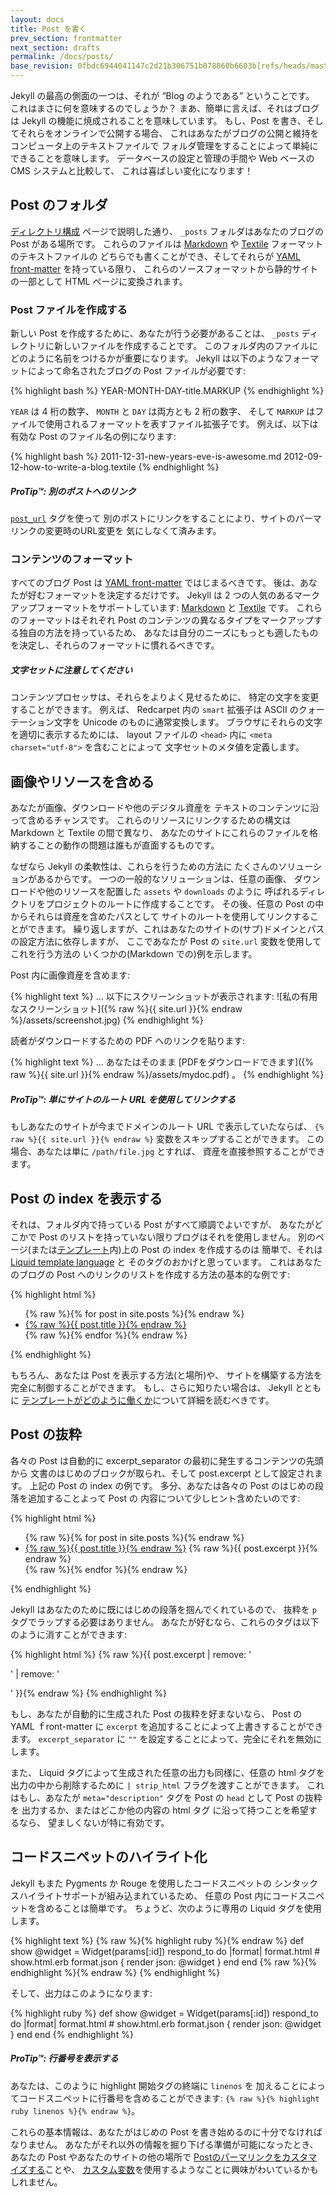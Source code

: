 ```yaml
---
layout: docs
title: Post を書く
prev_section: frontmatter
next_section: drafts
permalink: /docs/posts/
base_revision: 0fbdc6944041147c2d21b306751b078860b6603b[refs/heads/master]
---
```


<!--original
---
layout: docs
title: Writing posts
prev_section: frontmatter
next_section: drafts
permalink: /docs/posts/
---
-->

Jekyll の最高の側面の一つは、それが “Blog のようである” ということです。
これはまさに何を意味するのでしょうか？
まあ、簡単に言えば、それはブログは Jekyll の機能に焼成されることを意味しています。
もし、Post を書き、そしてそれらをオンラインで公開する場合、
これはあなたがブログの公開と維持をコンピュータ上のテキストファイルで
フォルダ管理をすることによって単純にできることを意味します。
データベースの設定と管理の手間や Web ベースの CMS システムと比較して、
これは喜ばしい変化になります！

<!--original
One of Jekyll’s best aspects is that it is “blog aware”. What does this mean,
exactly? Well, simply put, it means that blogging is baked into Jekyll’s
functionality. If you write articles and publish them online, this means that
you can publish and maintain a blog simply by managing a folder of text-files on
your computer. Compared to the hassle of configuring and maintaining databases
and web-based CMS systems, this will be a welcome change!
-->

## Post のフォルダ

<!--original
## The Posts Folder
-->

[ディレクトリ構成](../structure/) ページで説明した通り、
`_posts` フォルダはあなたのブログの Post がある場所です。
これらのファイルは
[Markdown](http://daringfireball.net/projects/markdown/) や
[Textile](http://redcloth.org/textile) フォーマットのテキストファイルの
どちらでも書くことができ、そしてそれらが
[YAML front-matter](../frontmatter/) を持っている限り、
これらのソースフォーマットから静的サイトの一部として HTML ページに変換されます。

<!--original
As explained on the [directory structure](../structure/) page, the `_posts`
folder is where your blog posts will live. These files can be either
[Markdown](http://daringfireball.net/projects/markdown/) or
[Textile](http://redcloth.org/textile) formatted text files, and as long as
they have [YAML front-matter](../frontmatter/), they will be converted from their
source format into an HTML page that is part of your static site.
-->

### Post ファイルを作成する

<!--original
### Creating Post Files
-->

新しい Post を作成するために、あなたが行う必要があることは、
`_posts` ディレクトリに新しいファイルを作成することです。
このフォルダ内のファイルにどのように名前をつけるかが重要になります。
Jekyll は以下のようなフォーマットによって命名されたブログの Post ファイルが必要です:

<!--original
To create a new post, all you need to do is create a new file in the `_posts`
directory. How you name files in this folder is important. Jekyll requires blog
post files to be named according to the following format:
-->

{% highlight bash %}
YEAR-MONTH-DAY-title.MARKUP
{% endhighlight %}

<!--original
{% highlight bash %}
YEAR-MONTH-DAY-title.MARKUP
{% endhighlight %}
-->

`YEAR` は 4 桁の数字、 `MONTH` と `DAY` は両方とも 2 桁の数字、
そして `MARKUP` はファイルで使用されるフォーマットを表すファイル拡張子です。
例えば、以下は有効な Post のファイル名の例になります:

<!--original
Where `YEAR` is a four-digit number, `MONTH` and `DAY` are both two-digit
numbers, and `MARKUP` is the file extension representing the format used in the
file. For example, the following are examples of valid post filenames:
-->

{% highlight bash %}
2011-12-31-new-years-eve-is-awesome.md
2012-09-12-how-to-write-a-blog.textile
{% endhighlight %}

<!--original
{% highlight bash %}
2011-12-31-new-years-eve-is-awesome.md
2012-09-12-how-to-write-a-blog.textile
{% endhighlight %}
-->

<div class="note">
  <h5>ProTip™: 別のポストへのリンク</h5>
  <p>
    <a href="../templates#post-url"><code>post_url</code></a> タグを使って
    別のポストにリンクをすることにより、サイトのパーマリンクの変更時のURL変更を
    気にしなくて済みます。
  </p>
</div>

<!--original
<div class="note">
  <h5>ProTip™: Link to other posts</h5>
  <p>
    Use the <a href="../templates#post-url"><code>post_url</code></a>
    tag to link to other posts without having to worry about the URL's
    breaking when the site permalink style changes.
  </p>
</div>
-->

### コンテンツのフォーマット

<!--original
### Content Formats
-->

すべてのブログ Post は [YAML front-matter](../frontmatter/) ではじまるべきです。
後は、あなたが好むフォーマットを決定するだけです。
Jekyll は 2 つの人気のあるマークアップフォーマットをサポートしています:
[Markdown](http://daringfireball.net/projects/markdown/) と
[Textile](http://redcloth.org/textile) です。
これらのフォーマットはそれぞれ
Post のコンテンツの異なるタイプをマークアップする独自の方法を持っているため、
あなたは自分のニーズにもっとも適したものを決定し、それらのフォーマットに慣れるべきです。

<!--original
All blog post files must begin with [YAML front-matter](../frontmatter/). After
that, it's simply a matter of deciding which format you prefer. Jekyll supports
two popular content markup formats:
[Markdown](http://daringfireball.net/projects/markdown/) and
[Textile](http://redcloth.org/textile). These formats each have their own way
of marking up different types of content within a post, so you should
familiarize yourself with these formats and decide which one best suits your
needs.
-->

<div class="note info">
  <h5>文字セットに注意してください</h5>
  <p>
    コンテンツプロセッサは、それらをよりよく見せるために、
    特定の文字を変更することができます。
    例えば、 Redcarpet 内の <code>smart</code> 拡張子は
    ASCII のクォーテーション文字を Unicode のものに通常変換します。
    ブラウザにそれらの文字を適切に表示するためには、
    layout ファイルの <code>&lt;head&gt;</code> 内に
    <code>&lt;meta charset=&quot;utf-8&quot;&gt;</code> を含むことによって
    文字セットのメタ値を定義します。
  </p>
</div>

<!--original
<div class="note info">
  <h5>Be aware of character sets</h5>
  <p>
    Content processors can modify certain characters to make them look nicer.
    For example, the <code>smart</code> extension in Redcarpet converts standard,
    ASCII quotation characters to curly, Unicode ones. In order for the browser
    to display those characters properly, define the charset meta value by
    including <code>&lt;meta charset=&quot;utf-8&quot;&gt;</code> in the
    <code>&lt;head&gt;</code> of your layout.
  </p>
</div>
-->

## 画像やリソースを含める

<!--original
## Including images and resources
-->

あなたが画像、ダウンロードや他のデジタル資産を
テキストのコンテンツに沿って含めるチャンスです。
これらのリソースにリンクするための構文は Markdown と Textile の間で異なり、
あなたのサイトにこれらのファイルを格納することの動作の問題は誰もが直面するものです。

<!--original
Chances are, at some point, you'll want to include images, downloads, or other
digital assets along with your text content. While the syntax for linking to
these resources differs between Markdown and Textile, the problem of working out
where to store these files in your site is something everyone will face.
-->

なぜなら Jekyll の柔軟性は、これらを行うための方法に
たくさんのソリューションがあるからです。
一つの一般的なソリューションは、任意の画像、
ダウンロードや他のリソースを配置した `assets` や `downloads` のように
呼ばれるディレクトリをプロジェクトのルートに作成することです。
その後、任意の Post の中からそれらは資産を含めたパスとして
サイトのルートを使用してリンクすることができます。
繰り返しますが、これはあなたのサイトの(サブ)ドメインとパスの設定方法に依存しますが、
ここであなたが Post の `site.url` 変数を使用してこれを行う方法の
いくつかの(Markdown での)例を示します。

<!--original
Because of Jekyll’s flexibility, there are many solutions to how to do this. One
common solution is to create a folder in the root of the project directory
called something like `assets` or `downloads`, into which any images, downloads
or other resources are placed. Then, from within any post, they can be linked to
using the site’s root as the path for the asset to include. Again, this will
depend on the way your site’s (sub)domain and path are configured, but here some
examples (in Markdown) of how you could do this using the `site.url` variable in
a post.
-->

Post 内に画像資産を含めます:

<!--original
Including an image asset in a post:
-->

{% highlight text %}
… 以下にスクリーンショットが表示されます:
![私の有用なスクリーンショット]({% raw %}{{ site.url }}{% endraw %}/assets/screenshot.jpg)
{% endhighlight %}

<!--original
{% highlight text %}
… which is shown in the screenshot below:
![My helpful screenshot]({% raw %}{{ site.url }}{% endraw %}/assets/screenshot.jpg)
{% endhighlight %}
-->

読者がダウンロードするための PDF へのリンクを貼ります:

<!--original
Linking to a PDF for readers to download:
-->

{% highlight text %}
… あなたはそのまま [PDFをダウンロードできます]({% raw %}{{ site.url }}{% endraw %}/assets/mydoc.pdf) 。
{% endhighlight %}

<!--original
{% highlight text %}
… you can [get the PDF]({% raw %}{{ site.url }}{% endraw %}/assets/mydoc.pdf) directly.
{% endhighlight %}
-->

<div class="note">
  <h5>ProTip™: 単にサイトのルート URL を使用してリンクする</h5>
  <p>
    もしあなたのサイトが今までドメインのルート URL で表示していたならば、
    <code>{% raw %}{{ site.url }}{% endraw %}</code> 変数をスキップすることができます。
    この場合、あなたは単に <code>/path/file.jpg</code> とすれば、
    資産を直接参照することができます。
  </p>
</div>

<!--original
<div class="note">
  <h5>ProTip™: Link using just the site root URL</h5>
  <p>
    You can skip the <code>{% raw %}{{ site.url }}{% endraw %}</code> variable
    if you <strong>know</strong> your site will only ever be displayed at the
    root URL of your domain. In this case you can reference assets directly with
    just <code>/path/file.jpg</code>.
  </p>
</div>
-->

## Post の index を表示する

<!--original
## Displaying an index of posts
-->

それは、フォルダ内で持っている Post がすべて順調でよいですが、
あなたがどこかで Post のリストを持っていない限りブログはそれを使用しません。
別のページ(または[テンプレート](../templates/)内)上の Post の index を作成するのは
簡単で、それは [Liquid template language](http://wiki.shopify.com/Liquid) と
そのタグのおかげと思っています。
これはあなたのブログの Post へのリンクのリストを作成する方法の基本的な例です:

<!--original
It’s all well and good to have posts in a folder, but a blog is no use unless
you have a list of posts somewhere. Creating an index of posts on another page
(or in a [template](../templates/)) is easy, thanks to the [Liquid template
language](http://wiki.shopify.com/Liquid) and its tags. Here’s a basic example of how
to create a list of links to your blog posts:
-->

{% highlight html %}
<ul>
  {% raw %}{% for post in site.posts %}{% endraw %}
    <li>
      <a href="{% raw %}{{ post.url }}{% endraw %}">{% raw %}{{ post.title }}{% endraw %}</a>
    </li>
  {% raw %}{% endfor %}{% endraw %}
</ul>
{% endhighlight %}

<!--original
{% highlight html %}
<ul>
  {% raw %}{% for post in site.posts %}{% endraw %}
    <li>
      <a href="{% raw %}{{ post.url }}{% endraw %}">{% raw %}{{ post.title }}{% endraw %}</a>
    </li>
  {% raw %}{% endfor %}{% endraw %}
</ul>
{% endhighlight %}
-->

もちろん、あなたは Post を表示する方法(と場所)や、
サイトを構築する方法を完全に制御することができます。
もし、さらに知りたい場合は、 Jekyll とともに
[テンプレートがどのように働くか](../templates/)について詳細を読むべきです。

<!--original
Of course, you have full control over how (and where) you display your posts,
and how you structure your site. You should read more about [how templates
work](../templates/) with Jekyll if you want to know more.
-->

## Post の抜粋

<!--original
## Post excerpts
-->

各々の Post は自動的に excerpt_separator の最初に発生するコンテンツの先頭から
文書のはじめのブロックが取られ、そして post.excerpt として設定されます。
上記の Post の index の例です。
多分、あなたは各々の Post のはじめの段落を追加することよって Post の
内容について少しヒント含めたいのです:

<!--original
Each post automatically takes the first block of text, from the beginning of the content
to the first occurrence of `excerpt_separator`, and sets it as the `post.excerpt`.
Take the above example of an index of posts. Perhaps you want to include
a little hint about the post's content by adding the first paragraph of each of your
posts:
-->

{% highlight html %}
<ul>
  {% raw %}{% for post in site.posts %}{% endraw %}
    <li>
      <a href="{% raw %}{{ post.url }}{% endraw %}">{% raw %}{{ post.title }}{% endraw %}</a>
      {% raw %}{{ post.excerpt }}{% endraw %}
    </li>
  {% raw %}{% endfor %}{% endraw %}
</ul>
{% endhighlight %}

<!--original
{% highlight html %}
<ul>
  {% raw %}{% for post in site.posts %}{% endraw %}
    <li>
      <a href="{% raw %}{{ post.url }}{% endraw %}">{% raw %}{{ post.title }}{% endraw %}</a>
      {% raw %}{{ post.excerpt }}{% endraw %}
    </li>
  {% raw %}{% endfor %}{% endraw %}
</ul>
{% endhighlight %}
-->

Jekyll はあなたのために既にはじめの段落を掴んでくれているので、
抜粋を `p` タグでラップする必要はありません。
あなたが好むなら、これらのタグは以下のように消すことができます:

<!--original
Because Jekyll grabs the first paragraph you will not need to wrap the excerpt in `p` tags,
which is already done for you. These tags can be removed with the following if you'd prefer:
-->

{% highlight html %}
{% raw %}{{ post.excerpt | remove: '<p>' | remove: '</p>' }}{% endraw %}
{% endhighlight %}

<!--original
{% highlight html %}
{% raw %}{{ post.excerpt | remove: '<p>' | remove: '</p>' }}{% endraw %}
{% endhighlight %}
-->

もし、あなたが自動的に生成された Post の抜粋を好まないなら、
Post の YAML ｆront-matter に `excerpt` を追加することによって上書きすることができます。
`excerpt_separator` に `""` を設定することによって、完全にそれを無効にします。

<!--original
If you don't like the automatically-generated post excerpt, it can be overridden by adding
`excerpt` to your post's YAML front-matter. Completely disable it by setting
your `excerpt_separator` to `""`.
-->

また、 Liquid タグによって生成された任意の出力も同様に、任意の html タグを
出力の中から削除するために `| strip_html` フラグを渡すことができます。
これはもし、あなたが `meta="description"` タグを Post の `head` として Post の抜粋を
出力するか、またはどこか他の内容の html タグ に沿って持つことを希望するなら、
望ましくないが特に有効です。

<!--original
Also, as with any output generated by Liquid tags, you can pass the `| strip_html` flag to remove any html tags in the output. This is particularly helpful if you wish to output a post excerpt as a `meta="description"` tag within the post `head`, or anywhere else having html tags along with the content is not desirable.
-->

## コードスニペットのハイライト化

<!--original
## Highlighting code snippets
-->

Jekyll もまた Pygments か Rouge を使用したコードスニペットの
シンタックスハイライトサポートが組み込まれているため、
任意の Post 内にコードスニペットを含めることは簡単です。
ちょうど、次のように専用の Liquid タグを使用します。

<!--original
Jekyll also has built-in support for syntax highlighting of code snippets using
either Pygments or Rouge, and including a code snippet in any post is easy. Just
use the dedicated Liquid tag as follows:
-->

{% highlight text %}
{% raw %}{% highlight ruby %}{% endraw %}
def show
  @widget = Widget(params[:id])
  respond_to do |format|
    format.html # show.html.erb
    format.json { render json: @widget }
  end
end
{% raw %}{% endhighlight %}{% endraw %}
{% endhighlight %}

<!--original
{% highlight text %}
{% raw %}{% highlight ruby %}{% endraw %}
def show
  @widget = Widget(params[:id])
  respond_to do |format|
    format.html # show.html.erb
    format.json { render json: @widget }
  end
end
{% raw %}{% endhighlight %}{% endraw %}
{% endhighlight %}
-->

そして、出力はこのようになります:

<!--original
And the output will look like this:
-->

{% highlight ruby %}
def show
  @widget = Widget(params[:id])
  respond_to do |format|
    format.html # show.html.erb
    format.json { render json: @widget }
  end
end
{% endhighlight %}

<!--original
{% highlight ruby %}
def show
  @widget = Widget(params[:id])
  respond_to do |format|
    format.html # show.html.erb
    format.json { render json: @widget }
  end
end
{% endhighlight %}
-->

<div class="note">
  <h5>ProTip™: 行番号を表示する</h5>
  <p>
    あなたは、このように highlight 開始タグの終端に <code>linenos</code> を
    加えることによってコードスニペットに行番号を含めることができます:
    <code>{% raw %}{% highlight ruby linenos %}{% endraw %}</code>。
  </p>
</div>

<!--original
<div class="note">
  <h5>ProTip™: Show line numbers</h5>
  <p>
    You can make code snippets include line-numbers by adding the word
    <code>linenos</code> to the end of the opening highlight tag like this:
    <code>{% raw %}{% highlight ruby linenos %}{% endraw %}</code>.
  </p>
</div>
-->

これらの基本情報は、あなたがはじめの Post を書き始めるのに十分でなければなりません。
あなたがそれ以外の情報を掘り下げる準備が可能になったとき、
あなたの Post やあなたのサイトの他の場所で
[Postのパーマリンクをカスタマイズする](../permalinks/)ことや、
[カスタム変数](../variables/)を使用するようなことに興味がわいているかもしれません。

<!--original
These basics should be enough to get you started writing your first posts. When
you’re ready to dig into what else is possible, you might be interested in doing
things like [customizing post permalinks](../permalinks/) or using [custom
variables](../variables/) in your posts and elsewhere on your site.
-->
